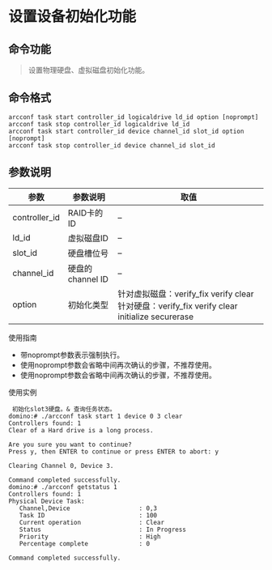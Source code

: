# 设置设备初始化功能

## 命令功能
>设置物理硬盘、虚拟磁盘初始化功能。

## 命令格式
~~~
arcconf task start controller_id logicaldrive ld_id option [noprompt]
arcconf task stop controller_id logicaldrive ld_id
arcconf task start controller_id device channel_id slot_id option [noprompt]
arcconf task stop controller_id device channel_id slot_id
~~~

## 参数说明
| 参数| 参数说明| 取值|
| ---- | ---- | ----|
| controller_id | RAID卡的ID | –|
| ld_id | 虚拟磁盘ID | –|
| slot_id | 硬盘槽位号 | –|
| channel_id | 硬盘的channel ID | –|
| option | 初始化类型 | 针对虚拟磁盘：verify_fix verify clear 针对硬盘：verify_fix verify clear initialize securerase|

使用指南
- 带noprompt参数表示强制执行。
- 使用noprompt参数会省略中间再次确认的步骤，不推荐使用。
- 使用noprompt参数会省略中间再次确认的步骤，不推荐使用。

使用实例
~~~
 初始化slot3硬盘。& 查询任务状态。
domino:# ./arcconf task start 1 device 0 3 clear
Controllers found: 1 
Clear of a Hard drive is a long process. 

Are you sure you want to continue? 
Press y, then ENTER to continue or press ENTER to abort: y 

Clearing Channel 0, Device 3. 

Command completed successfully.
domino:# ./arcconf getstatus 1
Controllers found: 1 
Physical Device Task: 
   Channel,Device                   : 0,3 
   Task ID                          : 100 
   Current operation                : Clear 
   Status                           : In Progress 
   Priority                         : High 
   Percentage complete              : 0 

Command completed successfully.     
~~~
